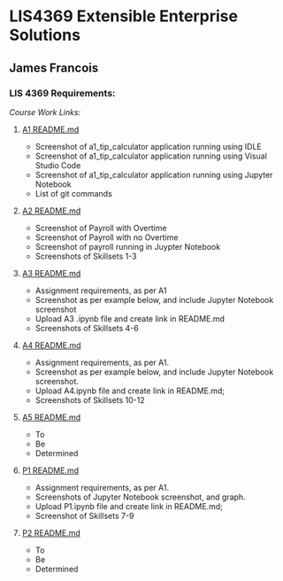 # LIS4369 Extensible Enterprise Solutions

## James Francois

### LIS 4369 Requirements:

*Course Work Links:*

1. [A1 README.md](a1/README.md "My A1 README.md file")
    - Screenshot of a1_tip_calculator application running using IDLE
    - Screenshot of a1_tip_calculator application running using Visual Studio Code
    - Screenshot of a1_tip_calculator application running using Jupyter Notebook
    - List of git commands

2. [A2 README.md](a2/README.md "My A2 README.md file")
    - Screenshot of Payroll with Overtime
    - Screenshot of Payroll with no Overtime
    - Screenshot of payroll running in Juypter Notebook
    - Screenshots of Skillsets 1-3 

3. [A3 README.md](a3/README.md "My A3 README.md file")
    - Assignment requirements, as per A1 
    - Screenshot as per example below, and include Jupyter Notebook screenshot 
    - Upload A3 .ipynb file and create link in README.md
    - Screenshots of Skillsets 4-6
    
4. [A4 README.md](a4/README.md "My A4 README.md file")
    - Assignment requirements, as per A1. 
    - Screenshot as per example below, and include Jupyter Notebook screenshot. 
    - Upload A4.ipynb file and create link in README.md;  
    - Screenshots of Skillsets 10-12

5. [A5 README.md](a5/README.md "My A5 README.md file")
    - To
    - Be
    - Determined

6. [P1 README.md](p1/README.md "My P1 README.md file")
    - Assignment requirements, as per A1. 
    - Screenshots of Jupyter Notebook screenshot, and graph. 
    - Upload P1.ipynb file and create link in README.md; 
    - Screenshot of Skillsets 7-9

7. [P2 README.md](p2/README.md "My P2 README.md file")
    - To
    - Be
    - Determined
